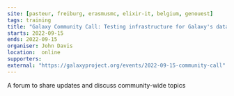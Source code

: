 ```yaml
---
site: [pasteur, freiburg, erasmusmc, elixir-it, belgium, genouest]
tags: training
title: "Galaxy Community Call: Testing infrastructure for Galaxy's data model and database migrations"
starts: 2022-09-15
ends: 2022-09-15
organiser: John Davis 
location:  online
supporters: 
external: "https://galaxyproject.org/events/2022-09-15-community-call"
---
```


A forum to share updates and discuss community-wide topics 
